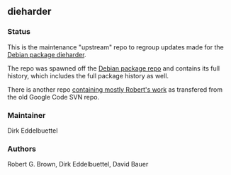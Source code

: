 
## dieharder

### Status

This is the maintenance "upstream" repo to regroup updates made for the
[Debian package dieharder](https://tracker.debian.org/pkg/dieharder).

The repo was spawned off the [Debian package
repo](https://salsa.debian.org/edd/dieharder) and contains its full history,
which includes the full package history as well.

There is another repo [containing mostly Robert's
work](https://github.com/eddelbuettel/dieharder-rgb) as transfered from the
old Google Code SVN repo.

### Maintainer

Dirk Eddelbuettel

### Authors

Robert G. Brown, Dirk Eddelbuettel, David Bauer
